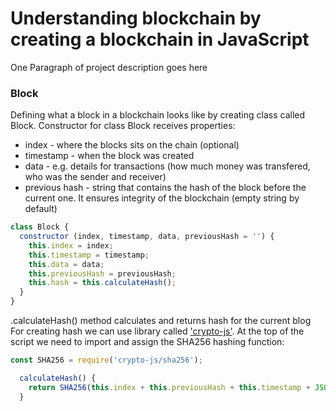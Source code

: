 # Understanding blockchain by creating a blockchain in JavaScript

One Paragraph of project description goes here

### Block

Defining what a block in a blockchain looks like by creating class called Block.
Constructor for class Block receives properties:
- index - where the blocks sits on the chain (optional)
- timestamp - when the block was created
- data - e.g. details for transactions (how much money was transfered, who was the sender and receiver)
- previous hash - string that contains the hash of the block before the current one. It ensures integrity of the blockchain (empty string by default)

```javascript
class Block {
  constructor (index, timestamp, data, previousHash = '') {
    this.index = index;
    this.timestamp = timestamp;
    this.data = data;
    this.previousHash = previousHash;
    this.hash = this.calculateHash();
  }
}
```
.calculateHash() method calculates and returns hash for the current blog
For creating hash we can use library called ['crypto-js'](https://www.npmjs.com/package/crypto-js).
At the top of the script we need to import and assign the SHA256 hashing function:
```javascript
const SHA256 = require('crypto-js/sha256');

```

```javascript
  calculateHash() {
    return SHA256(this.index + this.previousHash + this.timestamp + JSON.stringify(this.data) + this.nonce).toString();
  }
```
